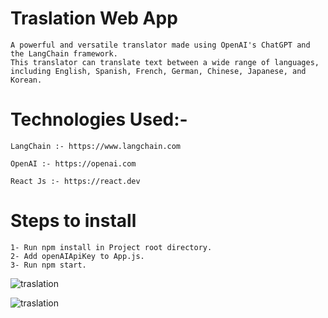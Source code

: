 # Traslation Web App 
    A powerful and versatile translator made using OpenAI's ChatGPT and the LangChain framework. 
    This translator can translate text between a wide range of languages, 
    including English, Spanish, French, German, Chinese, Japanese, and Korean.

# Technologies Used:-
    LangChain :- https://www.langchain.com

    OpenAI :- https://openai.com

    React Js :- https://react.dev


# Steps to install

    1- Run npm install in Project root directory.
    2- Add openAIApiKey to App.js.
    3- Run npm start.

![traslation](https://deligence.s3.ap-south-1.amazonaws.com/translator/translator1.png)

![traslation](https://deligence.s3.ap-south-1.amazonaws.com/translator/translator2.png)
